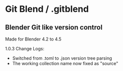 # Git Blend / .gitblend
## Blender Git like version control
Made for Blender 4.2 to 4.5

1.0.3 Change Logs:
- Switched from .toml to .json version tree parsing
- The working collection name now fixed as "source"